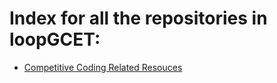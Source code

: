 # Index for all the repositories in loopGCET:

* [Competitive Coding Related Resouces](https://github.com/loopGCET/CompetitiveCoding)
